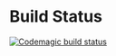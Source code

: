 # Build Status

[![Codemagic build status](https://api.codemagic.io/apps/650c2072f5884c97f743b9de/650c2072f5884c97f743b9dd/status_badge.svg)](https://codemagic.io/apps/650c2072f5884c97f743b9de/650c2072f5884c97f743b9dd/latest_build)
